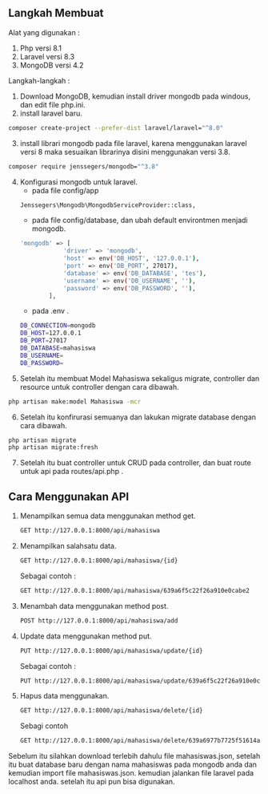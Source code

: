 
## Langkah Membuat
Alat yang digunakan :
1. Php versi 8.1
2. Laravel versi 8.3
3. MongoDB versi 4.2

Langkah-langkah :
1. Download MongoDB, kemudian install driver mongodb pada windous, dan edit file php.ini.
2. install laravel baru.
```bash
composer create-project --prefer-dist laravel/laravel="^8.0"
```
3. install librari mongodb pada file laravel, karena menggunakan laravel versi 8 maka sesuaikan librarinya disini menggunakan versi 3.8.
```bash
composer require jenssegers/mongodb="^3.8"
```
4. Konfigurasi mongodb untuk laravel.
    - pada file config/app
    ```bash
    Jenssegers\Mongodb\MongodbServiceProvider::class,
    ```
    - pada file config/database, dan ubah default environtmen menjadi mongodb.
    ```bash
    'mongodb' => [
                'driver' => 'mongodb',
                'host' => env('DB_HOST', '127.0.0.1'),
                'port' => env('DB_PORT', 27017),
                'database' => env('DB_DATABASE', 'tes'),
                'username' => env('DB_USERNAME', ''),
                'password' => env('DB_PASSWORD', ''),
            ],
    ```
    - pada .env .
    ```bash
    DB_CONNECTION=mongodb
    DB_HOST=127.0.0.1
    DB_PORT=27017
    DB_DATABASE=mahasiswa
    DB_USERNAME=
    DB_PASSWORD=
    ```
5. Setelah itu membuat Model Mahasiswa sekaligus migrate, controller dan resource untuk controller dengan cara dibawah.
```bash
php artisan make:model Mahasiswa -mcr
```
6. Setelah itu konfirurasi semuanya dan lakukan migrate database dengan cara dibawah.
```bash
php artisan migrate
php artisan migrate:fresh
```
7. Setelah itu buat controller untuk CRUD pada controller, dan buat route untuk api pada routes/api.php .

## Cara Menggunakan API

1. Menampilkan semua data menggunakan method get.
    ```bash
    GET http://127.0.0.1:8000/api/mahasiswa
    ```
2. Menampilkan salahsatu data.
    ```bash
    GET http://127.0.0.1:8000/api/mahasiswa/{id}
    ```
    Sebagai contoh : 
    ```bash
    GET http://127.0.0.1:8000/api/mahasiswa/639a6f5c22f26a910e0cabe2
    ```
3. Menambah data menggunakan method post.
    ```bash
    POST http://127.0.0.1:8000/api/mahasiswa/add
    ```
4. Update data menggunakan method put.
    ```bash
    PUT http://127.0.0.1:8000/api/mahasiswa/update/{id}
    ```
    Sebagai contoh :
    ```bash
    PUT http://127.0.0.1:8000/api/mahasiswa/update/639a6f5c22f26a910e0cabe2
    ```
3. Hapus data menggunakan.
    ```bash
    GET http://127.0.0.1:8000/api/mahasiswa/delete/{id}
    ```
    Sebagi contoh
    ```bash
    GET http://127.0.0.1:8000/api/mahasiswa/delete/639a6977b7725f51614abda6
    ```
Sebelum itu silahkan download terlebih dahulu file mahasiswas.json, setelah itu buat database baru dengan nama mahasiswas pada mongodb anda dan kemudian import file mahasiswas.json. kemudian jalankan file laravel pada localhost anda. setelah itu api pun bisa digunakan.
